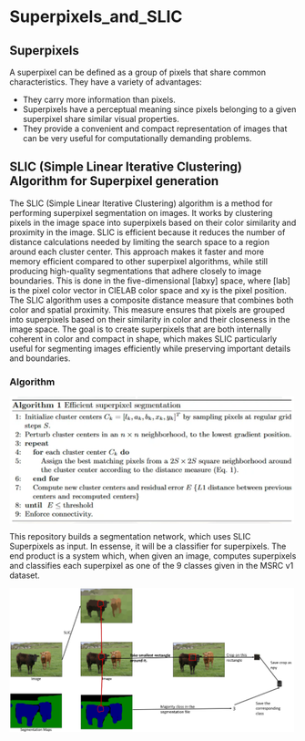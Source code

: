 # Superpixels_and_SLIC

## Superpixels
A superpixel can be defined as a group of pixels that share common characteristics. They have a variety of advantages:
- They carry more information than pixels.
- Superpixels have a perceptual meaning since pixels belonging to a given superpixel share similar visual properties.
- They provide a convenient and compact representation of images that can be very useful for computationally demanding problems.

## SLIC (Simple Linear Iterative Clustering) Algorithm for Superpixel generation
The SLIC (Simple Linear Iterative Clustering) algorithm is a method for performing superpixel segmentation on images. It works by clustering pixels in the image space into superpixels based on their color similarity and proximity in the image. SLIC is efficient because it reduces the number of distance calculations needed by limiting the search space to a region around each cluster center. This approach makes it faster and more memory efficient compared to other superpixel algorithms, while still producing high-quality segmentations that adhere closely to image boundaries.
This is done in the five-dimensional [labxy] space, where [lab] is the pixel color vector in CIELAB color space and xy is the pixel position. The SLIC algorithm uses a composite distance measure that combines both color and spatial proximity. This measure ensures that pixels are grouped into superpixels based on their similarity in color and their closeness in the image space. The goal is to create superpixels that are both internally coherent in color and compact in shape, which makes SLIC particularly useful for segmenting images efficiently while preserving important details and boundaries.

### Algorithm
<img src ="slic_algo.png" align= "center" width=500/>


This repository builds a segmentation network, which uses SLIC Superpixels as input. In essense, it will be a classifier for superpixels. The end product is a system which, when given an image, computes superpixels and classifies each superpixel as one of the 9 classes given in the MSRC v1 dataset. 

<img src ="slic.png" align= "center" width=500/>
